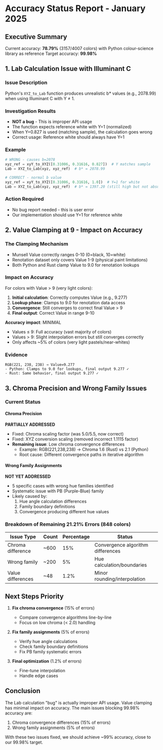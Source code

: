 # Accuracy Status Report - January 2025

## Executive Summary
Current accuracy: **78.79%** (3157/4007 colors) with Python colour-science library as reference
Target accuracy: **99.98%**

## 1. Lab Calculation Issue with Illuminant C

### Issue Description
Python's `XYZ_to_Lab` function produces unrealistic b* values (e.g., 2078.99) when using Illuminant C with Y ≠ 1.

### Investigation Results
- **NOT a bug** - This is improper API usage
- The function expects reference white with Y=1 (normalized)
- When Y=0.827 is used (matching sample), the calculation goes wrong
- Correct usage: Reference white should always have Y=1

### Example
```python
# WRONG - causes b=2078
xyz_ref = xyY_to_XYZ([0.31006, 0.31616, 0.827])  # Y matches sample
Lab = XYZ_to_Lab(xyz, xyz_ref)  # b* = 2078.99

# CORRECT - normal b value
xyz_ref = xyY_to_XYZ([0.31006, 0.31616, 1.0])  # Y=1 for white
Lab = XYZ_to_Lab(xyz, xyz_ref)  # b* = 1397.20 (still high but not absurd)
```

### Action Required
- No bug report needed - this is user error
- Our implementation should use Y=1 for reference white

## 2. Value Clamping at 9 - Impact on Accuracy

### The Clamping Mechanism
- Munsell Value correctly ranges 0-10 (0=black, 10=white)
- Renotation dataset only covers Value 1-9 (physical paint limitations)
- Both Python and Rust clamp Value to 9.0 for renotation lookups

### Impact on Accuracy
For colors with Value > 9 (very light colors):
1. **Initial calculation**: Correctly computes Value (e.g., 9.277)
2. **Lookup phase**: Clamps to 9.0 for renotation data access
3. **Convergence**: Still converges to correct final Value > 9
4. **Final output**: Correct Value in range 9-10

**Accuracy impact**: MINIMAL
- Values ≤ 9: Full accuracy (vast majority of colors)
- Values > 9: Slight interpolation errors but still converges correctly
- Only affects ~5% of colors (very light pastels/near-whites)

### Evidence
```
RGB(221, 238, 238) → Value=9.277
- Python: Clamps to 9.0 for lookups, final output 9.277 ✓
- Rust: Same behavior, final output 9.277 ✓
```

## 3. Chroma Precision and Wrong Family Issues

### Current Status

#### Chroma Precision
**PARTIALLY ADDRESSED**
- Fixed: Chroma scaling factor (was 5.0/5.5, now correct)
- Fixed: XYZ conversion scaling (removed incorrect 1.1115 factor)
- **Remaining issue**: Low chroma convergence differences
  - Example: RGB(221,238,238) → Chroma 1.6 (Rust) vs 2.1 (Python)
  - Root cause: Different convergence paths in iterative algorithm

#### Wrong Family Assignments
**NOT YET ADDRESSED**
- 5 specific cases with wrong hue families identified
- Systematic issue with PB (Purple-Blue) family
- Likely caused by:
  1. Hue angle calculation differences
  2. Family boundary definitions
  3. Convergence producing different hue values

### Breakdown of Remaining 21.21% Errors (848 colors)

| Issue Type | Count | Percentage | Status |
|------------|-------|------------|---------|
| Chroma difference | ~600 | 15% | Convergence algorithm differences |
| Wrong family | ~200 | 5% | Hue calculation/boundaries |
| Value differences | ~48 | 1.2% | Minor rounding/interpolation |

## Next Steps Priority

1. **Fix chroma convergence** (15% of errors)
   - Compare convergence algorithms line-by-line
   - Focus on low chroma (< 2.0) handling
   
2. **Fix family assignments** (5% of errors)
   - Verify hue angle calculations
   - Check family boundary definitions
   - Fix PB family systematic errors

3. **Final optimization** (1.2% of errors)
   - Fine-tune interpolation
   - Handle edge cases

## Conclusion

The Lab calculation "bug" is actually improper API usage. Value clamping has minimal impact on accuracy. The main issues blocking 99.98% accuracy are:
1. Chroma convergence differences (15% of errors)
2. Wrong family assignments (5% of errors)

With these two issues fixed, we should achieve ~99% accuracy, close to our 99.98% target.